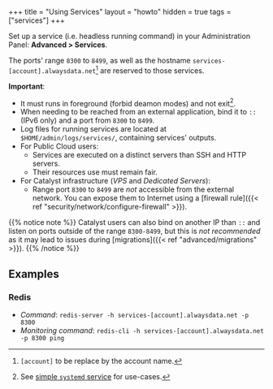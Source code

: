 +++
title = "Using Services"
layout = "howto"
hidden = true
tags = ["services"]
+++

Set up a service (i.e. headless running command) in your Administration Panel: **Advanced > Services**.

The ports' range `8300` to `8499`, as well as the hostname `services-[account].alwaysdata.net`[^1] are reserved to those services.

**Important**:

- It must runs in foreground (forbid deamon modes) and not exit[^2].
- When needing to be reached from an external application, bind it to `::` (IPv6 only) and a port from `8300` to `8499`.
- Log files for running services are located at `$HOME/admin/logs/services/`, containing services' outputs.
- For Public Cloud users:
  - Services are executed on a distinct servers than SSH and HTTP servers.
  - Their resources use must remain fair.
- For Catalyst infrastructure (*VPS* and *Dedicated Servers*):
	- Range port `8300` to `8499` are *not* accessible from the external network. You can expose them to Internet using a [firewall rule]({{< ref "security/network/configure-firewall" >}}).

{{% notice note %}}
Catalyst users can also bind on another IP than `::` and listen on ports outside of the range `8300-8499`, but this is *not recommended* as it may lead to issues during [migrations]({{< ref "advanced/migrations" >}}).
{{% /notice %}}

## Examples

### Redis

- *Command*: `redis-server -h services-[account].alwaysdata.net -p 8300`
- *Monitoring command*: `redis-cli -h services-[account].alwaysdata.net -p 8300 ping`

[^1]: `[account]` to be replace by the account name.
[^2]: See [simple `systemd` service](https://www.freedesktop.org/software/systemd/man/systemd.service.html#Type=) for use-cases.
